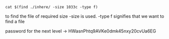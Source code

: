 ```
cat $(find ./inhere/ -size 1033c -type f)
```
to find the file of required size -size is used.
-type f signifies that we want to find a file

password for the next level -> HWasnPhtq9AVKe0dmk45nxy20cvUa6EG
